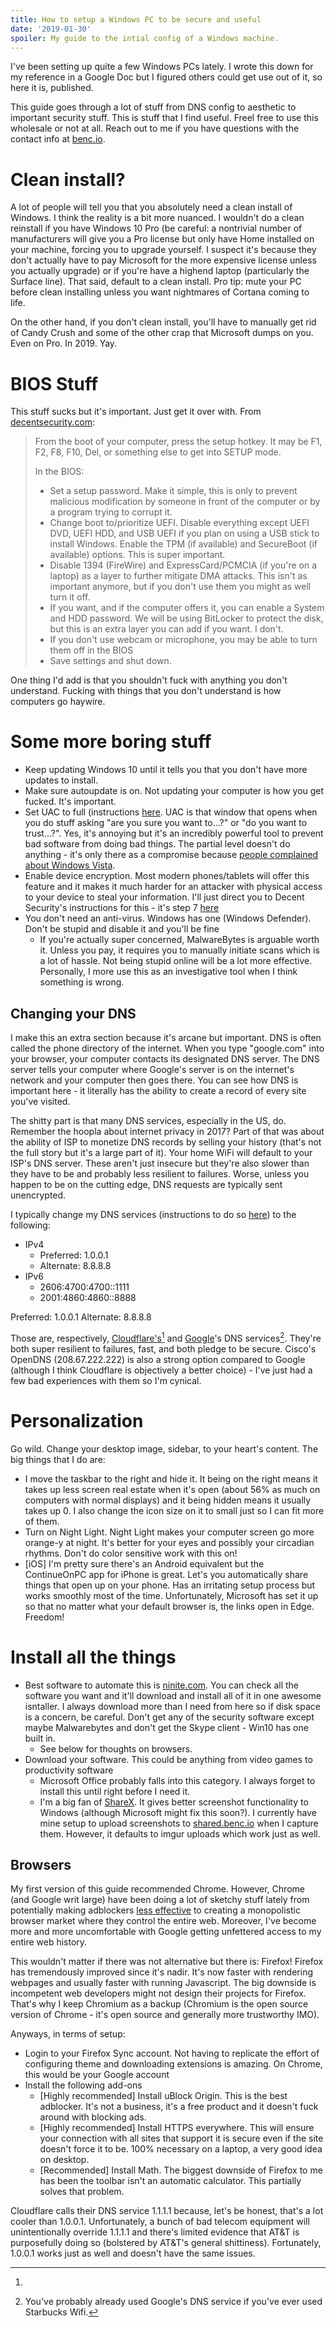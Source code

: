 ```yaml
---
title: How to setup a Windows PC to be secure and useful
date: '2019-01-30'
spoiler: My guide to the intial config of a Windows machine.
---
```


I've been setting up quite a few Windows PCs lately. I wrote this down for my reference in a Google Doc but I figured
others could get use out of it, so here it is, published.

This guide goes through a lot of stuff from DNS config to aesthetic to important security stuff. This is stuff that I
find useful. Freel free to use this wholesale or not at all. Reach out to me if you have questions with the contact info
at [benc.io](https://benc.io).

# Clean install?

A lot of people will tell you that you absolutely need a clean install of Windows. I think the reality is a bit more
nuanced. I wouldn't do a clean reinstall if you have Windows 10 Pro (be careful: a nontrivial number of manufacturers
will give you a Pro license but only have Home installed on your machine, forcing you to upgrade yourself. I suspect
it's because they don't actually have to pay Microsoft for the more expensive license unless you actually upgrade) or if
you're have a highend laptop (particularly the Surface line). That said, default to a clean install. Pro tip: mute your
PC before clean installing unless you want nightmares of Cortana coming to life.

On the other hand, if you don't clean install, you'll have to manually get rid of Candy Crush and some of the other crap
that Microsoft dumps on you. Even on Pro. In 2019. Yay.

# BIOS Stuff

This stuff sucks but it's important. Just get it over with. From [decentsecurity.com](https://decentsecurity.com):

> From the boot of your computer, press the setup hotkey. It may be F1, F2, F8, F10, Del, or something else to get into
> SETUP mode.
>
> In the BIOS:
>
> - Set a setup password. Make it simple, this is only to prevent malicious modification by someone in front of the
>   computer or by a program trying to corrupt it.
> - Change boot to/prioritize UEFI. Disable everything except UEFI DVD, UEFI HDD, and USB UEFI if you plan on using a
>   USB stick to install Windows. Enable the TPM (if available) and SecureBoot (if available) options. This is super
>   important.
> - Disable 1394 (FireWire) and ExpressCard/PCMCIA (if you're on a laptop) as a layer to further mitigate DMA attacks.
>   This isn't as important anymore, but if you don't use them you might as well turn it off.
> - If you want, and if the computer offers it, you can enable a System and HDD password. We will be using BitLocker to
>   protect the disk, but this is an extra layer you can add if you want. I don't.
> - If you don't use webcam or microphone, you may be able to turn them off in the BIOS
> - Save settings and shut down.

One thing I'd add is that you shouldn't fuck with anything you don't understand. Fucking with things that you don't
understand is how computers go haywire.

# Some more boring stuff

- Keep updating Windows 10 until it tells you that you don't have more updates to install.
- Make sure autoupdate is on. Not updating your computer is how you get fucked. It's important.
- Set UAC to full (instructions
  [here](https://www.tenforums.com/tutorials/3577-change-user-account-control-uac-settings-windows-10-a.html). UAC is
  that window that opens when you do stuff asking "are you sure you want to...?" or "do you want to trust...?". Yes,
  it's annoying but it's an incredibly powerful tool to prevent bad software from doing bad things. The partial level
  doesn't do anything - it's only there as a compromise because
  [people complained about Windows Vista](https://blogs.msdn.microsoft.com/oldnewthing/20160816-00/?p=94105).
- Enable device encryption. Most modern phones/tablets will offer this feature and it makes it much harder for an
  attacker with physical access to your device to steal your information. I'll just direct you to Decent Security's
  instructions for this - it's step 7 [here](https://decentsecurity.com/#/securing-your-computer/)
- You don't need an anti-virus. Windows has one (Windows Defender). Don't be stupid and disable it and you'll be fine
  - If you're actually super concerned, MalwareBytes is arguable worth it. Unless you pay, it requires you to manually
    initiate scans which is a lot of hassle. Not being stupid online will be a lot more effective. Personally, I more
    use this as an investigative tool when I think something is wrong.

## Changing your DNS

I make this an extra section because it's arcane but important. DNS is often called the phone directory of the internet.
When you type "google.com" into your browser, your computer contacts its designated DNS server. The DNS server tells
your computer where Google's server is on the internet's network and your computer then goes there. You can see how DNS
is important here - it literally has the ability to create a record of every site you've visited.

The shitty part is that many DNS services, especially in the US, do. Remember the hoopla about internet privacy in 2017?
Part of that was about the ability of ISP to monetize DNS records by selling your history (that's not the full story but
it's a large part of it). Your home WiFi will default to your ISP's DNS server. These aren't just insecure but they're
also slower than they have to be and probably less resilient to failures. Worse, unless you happen to be on the cutting
edge, DNS requests are typically sent unencrypted.

I typically change my DNS services (instructions to do so
[here](https://www.windowscentral.com/how-change-your-pcs-dns-settings-windows-10)) to the following:

- IPv4
  - Preferred: 1.0.0.1
  - Alternate: 8.8.8.8
- IPv6
  - 2606:4700:4700::1111
  - 2001:4860:4860::8888

Preferred: 1.0.0.1 Alternate: 8.8.8.8

Those are, respectively, [Cloudflare's](https://1.0.0.1/)[^1] and
[Google](https://developers.google.com/speed/public-dns/docs/using)'s DNS services[^2]. They're both super resilient to
failures, fast, and both pledge to be secure. Cisco's OpenDNS (208.67.222.222) is also a strong option compared to
Google (although I think Cloudflare is objectively a better choice) - I've just had a few bad experiences with them so
I'm cynical.

# Personalization

Go wild. Change your desktop image, sidebar, to your heart's content. The big things that I do are:

- I move the taskbar to the right and hide it. It being on the right means it takes up less screen real estate when it's
  open (about 56% as much on computers with normal displays) and it being hidden means it usually takes up 0. I also
  change the icon size on it to small just so I can fit more of them.
- Turn on Night Light. Night Light makes your computer screen go more orange-y at night. It's better for your eyes and
  possibly your circadian rhythms. Don't do color sensitive work with this on!
- [iOS] I'm pretty sure there's an Android equivalent but the ContinueOnPC app for iPhone is great. Let's you
  automatically share things that open up on your phone. Has an irritating setup process but works smoothly most of the
  time. Unfortunately, Microsoft has set it up so that no matter what your default browser is, the links open in Edge.
  Freedom!

# Install all the things

- Best software to automate this is [ninite.com](https://ninite.com/). You can check all the software you want and it'll
  download and install all of it in one awesome isntaller. I always download more than I need from here so if disk space
  is a concern, be careful. Don't get any of the security software except maybe Malwarebytes and don't get the Skype
  client - Win10 has one built in.
  - See below for thoughts on browsers.
- Download your software. This could be anything from video games to productivity software
  - Microsoft Office probably falls into this category. I always forget to install this until right before I need it.
  - I'm a big fan of [ShareX](https://getsharex.com/). It gives better screenshot functionality to Windows (although
    Microsoft might fix this soon?). I currently have mine setup to upload screenshots to
    [shared.benc.io](https://shared.benc.io) when I capture them. However, it defaults to imgur uploads which work just
    as well.

## Browsers

My first version of this guide recommended Chrome. However, Chrome (and Google writ large) have been doing a lot of
sketchy stuff lately from potentially making adblockers
[less effective](https://arstechnica.com/gadgets/2019/01/google-planning-changes-to-chrome-that-could-break-ad-blockers/)
to creating a monopolistic browser market where they control the entire web. Moreover, I've become more and more
uncomfortable with Google getting unfettered access to my entire web history.

This wouldn't matter if there was not alternative but there is: Firefox! Firefox has tremendously improved since it's
nadir. It's now faster with rendering webpages and usually faster with running Javascript. The big downside is
incompetent web developers might not design their projects for Firefox. That's why I keep Chromium as a backup (Chromium
is the open source version of Chrome - it's open source and generally more trustworthy IMO).

Anyways, in terms of setup:

- Login to your Firefox Sync account. Not having to replicate the effort of configuring theme and downloading extensions
  is amazing. On Chrome, this would be your Google account
- Install the following add-ons
  - [Highly recommended] Install uBlock Origin. This is the best adblocker. It's not a business, it's a free product and
    it doesn't fuck around with blocking ads.
  - [Highly recommended] Install HTTPS everywhere. This will ensure your connection with all sites that support it is
    secure even if the site doesn't force it to be. 100% necessary on a laptop, a very good idea on desktop.
  - [Recommended] Install Math. The biggest downside of Firefox to me has been the toolbar isn't an automatic
    calculator. This partially solves that problem.

[^1]:

  Cloudflare calls their DNS service 1.1.1.1 because, let's be honest, that's a lot cooler than 1.0.0.1. Unfortunately,
  a bunch of bad telecom equipment will unintentionally override 1.1.1.1 and there's limited evidence that AT&T is
  purposefully doing so (bolstered by AT&T's general shittiness). Fortunately, 1.0.0.1 works just as well and doesn't
  have the same issues.

[^2]: You've probably already used Google's DNS service if you've ever used Starbucks Wifi.
